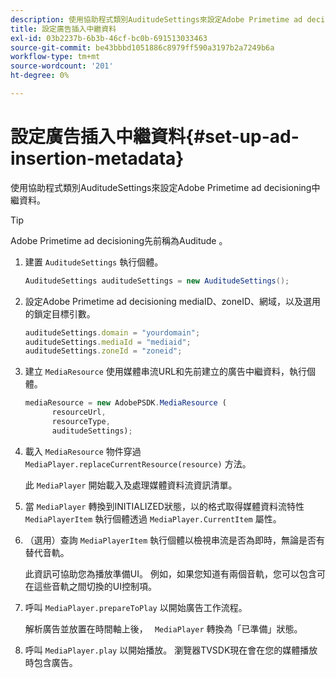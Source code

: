 ```yaml
---
description: 使用協助程式類別AuditudeSettings來設定Adobe Primetime ad decisioning中繼資料。
title: 設定廣告插入中繼資料
exl-id: 03b2237b-6b3b-46cf-bc0b-691513033463
source-git-commit: be43bbbd1051886c8979ff590a3197b2a7249b6a
workflow-type: tm+mt
source-wordcount: '201'
ht-degree: 0%

---
```


# 設定廣告插入中繼資料{#set-up-ad-insertion-metadata}

使用協助程式類別AuditudeSettings來設定Adobe Primetime ad decisioning中繼資料。

>[!TIP]
>
>Adobe Primetime ad decisioning先前稱為Auditude 。

1. 建置 `AuditudeSettings` 執行個體。

   ```java
   AuditudeSettings auditudeSettings = new AuditudeSettings();
   ```

1. 設定Adobe Primetime ad decisioning mediaID、zoneID、網域，以及選用的鎖定目標引數。

   ```js
   auditudeSettings.domain = "yourdomain"; 
   auditudeSettings.mediaId = "mediaid"; 
   auditudeSettings.zoneId = "zoneid";
   ```

1. 建立 `MediaResource` 使用媒體串流URL和先前建立的廣告中繼資料，執行個體。

   ```js
   mediaResource = new AdobePSDK.MediaResource ( 
         resourceUrl, 
         resourceType,  
         auditudeSettings);
   ```

1. 載入 `MediaResource` 物件穿過 `MediaPlayer.replaceCurrentResource(resource)` 方法。

   此 `MediaPlayer` 開始載入及處理媒體資料流資訊清單。

1. 當 `MediaPlayer` 轉換到INITIALIZED狀態，以的格式取得媒體資料流特性 `MediaPlayerItem` 執行個體透過 `MediaPlayer.CurrentItem` 屬性。
1. （選用）查詢 `MediaPlayerItem` 執行個體以檢視串流是否為即時，無論是否有替代音軌。

   此資訊可協助您為播放準備UI。 例如，如果您知道有兩個音軌，您可以包含可在這些音軌之間切換的UI控制項。

1. 呼叫 `MediaPlayer.prepareToPlay` 以開始廣告工作流程。

   解析廣告並放置在時間軸上後， `  MediaPlayer ` 轉換為「已準備」狀態。
1. 呼叫 `MediaPlayer.play` 以開始播放。
瀏覽器TVSDK現在會在您的媒體播放時包含廣告。
